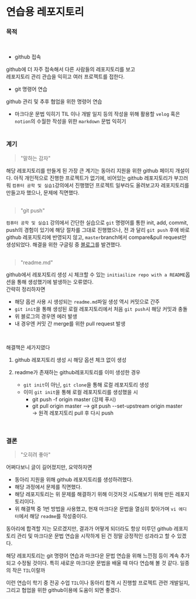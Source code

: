 #  연습용 레포지토리
### 목적
<br>

- github 접속  

github에 더 자주 접속해서 다른 사람들의 레포지토리를 보고  
레포지토리 관리 관습을 익히고 여러 프로젝트를 접한다.<br>


- git 명령어 연습  

github 관리 및 추후 협업을 위한 명령어 연습<br>


- 마크다운 문법 익히기
TIL 이나 개발 일지 등의 작성을 위해 활용할 `velog` 혹은 `notion`의 수월한 작성을 위한 `markdown` 문법 익히기<br><br>

### 계기
>"말하는 감자"

해당 레포지토리를 만들게 된 가장 큰 계기는 동아리 지원을 위한 github 페이지 개설이다. 아직 개인적으로 진행한 프로젝트가 없기에, 비어있는 github 레포지토리가 부끄러워 `컴퓨터 공학 및 실습1`강의에서 진행했던 프로젝트 일부라도 올려보고자 레포지토리를 만들고자 했으나, 문제에 직면했다.
<br><br>

>"git push"

`컴퓨터 공학 및 실습1` 강의에서 간단한 실습으로 `git` 명령어를 통한 init, add, commit, push의 경험이 있기에 해당 절차를 그대로 진행했으나, 전 과 달리 `git push` 후에 바로 github 레포지토리에 반영되지 않고, `master`branch에서 compare&pull request만 생성되었다. 해결을 위한 구글링 중 [블로그](https://waaan.tistory.com/13)를 발견했다.
<br><br>

>"readme.md"

github에서 레포지토리 생성 시 체크할 수 있는  `initiailize repo with a README`옵션을 통해 생성했기에 발생하는 오류였다.  
간략히 정리하자면  
- 해당 옵션 사용 시 생성되는 `readme.md`파일 생성 역시 커밋으로 간주
- `git init`을 통해 생성된 로컬 레포지토리에서 처음 `git push`시 해당 커밋과 충돌
- 위 블로그의 경우엔 에러 발생
- 내 경우엔 커밋 간 merge를 위한 pull request 발생
<br>

해결책은 세가지였다  
1. github 레포지토리 생성 시 해당 옵션 체크 없이 생성

2. readme가 존재하는 github레포지토리를 이미 생성한 경우
	- `git init`이 아닌, `git clone`을 통해 로컬 레포지토리 생성
	- 이미 `git init`을 통해 로컬 레포지토리를 생성했을 시  
		- git push -f origin master (강제 푸시)  
		- git pull origin master --> git push  --set-upstream origin master  
	-> 원격 레포지토리 pull 후 다시 push
<br>



### 결론 
>"오히려 좋아"

어쩌다보니 글이 길어졌지만, 요약하자면  
- 동아리 지원을 위해 github 레포지토리를 생성하려했다.
- 해당 과정에서 문제를 직면했다.
- 해당 레포지토리는 위 문제를 해결하기 위해 이것저것 시도해보기 위해 만든 레포지토리이다.
- 위 해결책 중 1번 방법을 사용했고, 현재 마크다운 문법을 열심히 찾아가며 `vi 에디터`에서 해당 `readme`를 작성중이다.

동아리에 합격할 지는 모르겠지만, 결과가 어떻게 되더라도 항상 미루던 github 레포지토리 관리 및 마크다운 문법 연습을 시작하게 된 건 정말 긍정적인 성과라고 할 수 있겠다. 

해당 레포지토리는 git 명령어 연습과 마크다운 문법 연습을 위해 느낀점 등이 계속 추가되고 수정될 것이다. 특히 새로운 마크다운 문법을 배울 때 마다 연습해 볼 것 같다. 일종의 작은 `TIL`이랄까  
 
이런 연습이 학기 중 전공 수업 `TIL`이나 동아리 합격 시 진행할 프로젝트 관련 개발일지, 그리고 협업을 위한 github이용에 도움이 되면 좋겠다.


